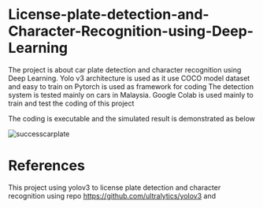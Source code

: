 # License-plate-detection-and-Character-Recognition-using-Deep-Learning

The project is about car plate detection and character recognition using Deep Learning. 
Yolo v3 architecture is used as it use COCO model dataset and easy to train on
Pytorch is used as framework for coding 
The detection system is tested mainly on cars in Malaysia.
Google Colab is used mainly to train and test the coding of this project


The coding is executable and the simulated result is demonstrated as below

![successcarplate](https://user-images.githubusercontent.com/70626062/91957656-e722f200-ed38-11ea-88d8-491568cae6d4.PNG)

# References
This project using yolov3 to license plate detection and character recognition using repo https://github.com/ultralytics/yolov3
and 
